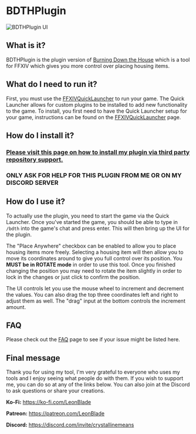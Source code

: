 # BDTHPlugin

![BDTHPlugin UI](https://i.imgur.com/AdznUyJ.png)

## What is it?
BDTHPlugin is the plugin version of [Burning Down the House](https://github.com/LeonBlade/BurningDownTheHouse) which is a tool for FFXIV which gives you more control over placing housing items.

## What do I need to run it?
First, you must use the [FFXIVQuickLauncher](https://github.com/goatcorp/FFXIVQuickLauncher) to run your game. The Quick Launcher allows for custom plugins to be installed to add new functionality to the game. To install, you first need to have the Quick Launcher setup for your game, instructions can be found on the [FFXIVQuickLauncher](https://github.com/goatcorp/FFXIVQuickLauncher) page.

## How do I install it?
### **[Please visit this page on how to install my plugin via third party repository support.](https://github.com/LeonBlade/DalamudPlugins)**

### **ONLY ASK FOR HELP FOR THIS PLUGIN FROM ME OR ON MY DISCORD SERVER**

## How do I use it?
To actually use the plugin, you need to start the game via the Quick Launcher. Once you've started the game, you should be able to type in `/bdth` into the game's chat and press enter. This will then bring up the UI for the plugin.

The "Place Anywhere" checkbox can be enabled to allow you to place housing items more freely. Selecting a housing item will then allow you to move its coordinates around to give you full control over its position. You **MUST be in ROTATE mode** in order to use this tool. Once you finished changing the position you may need to rotate the item slightly in order to lock in the changes or just click to confirm the position.

The UI controls let you use the mouse wheel to increment and decrement the values. You can also drag the top three coordinates left and right to adjust them as well. The "drag" input at the bottom controls the increment amount.

## FAQ
Please check out the [FAQ](https://github.com/LeonBlade/BDTHPlugin/wiki/FAQ) page to see if your issue might be listed here.

## Final message
Thank you for using my tool, I'm very grateful to everyone who uses my tools and I enjoy seeing what people do with them. If you wish to support me, you can do so at any of the links below. You can also join at the Discord to ask questions or share your creations.

**Ko-Fi:** https://ko-fi.com/LeonBlade

**Patreon:** https://patreon.com/LeonBlade

**Discord:** https://discord.com/invite/crystallinemeans
